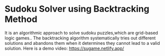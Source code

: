 # Sudoku Solver using Backtracking Method
It is an algorithmic approach to solve sudoku puzzles,which are grid-based logic games..
The backtracking algorithm systematically tries out different solutions and abandons them when it determines they cannot lead to a valid solution.
Here is a demo video: https://sugame.netlify.app/
